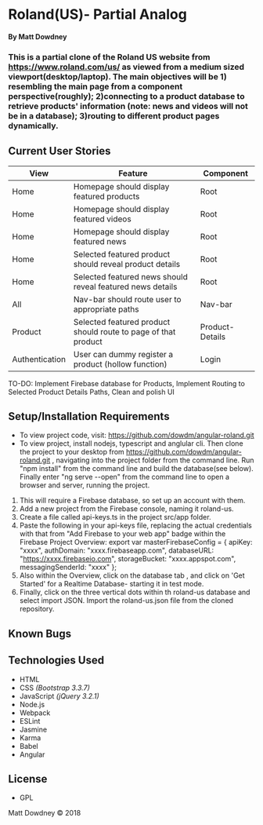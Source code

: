 # **Roland(US)- Partial Analog**

#### By Matt Dowdney

### This is a partial clone of the Roland US website from https://www.roland.com/us/ as viewed from a medium sized viewport(desktop/laptop).  The main objectives will be 1) resembling the main page from a component perspective(roughly); 2)connecting to  a product database to retrieve products' information (note: news and videos will not be in a database); 3)routing to different product pages dynamically.

## Current User Stories

| View  | Feature | Component |
| ----- | --- | --- |
| Home | Homepage should display featured products | Root |
| Home | Homepage should display featured videos | Root |
| Home | Homepage should display featured news| Root |
| Home | Selected featured product should reveal product details | Root |
| Home | Selected featured news should reveal featured news details | Root|
| All | Nav-bar should route user to appropriate paths | Nav-bar |
| Product | Selected featured product should route to page of that product | Product-Details |
| Authentication | User can dummy register a product (hollow function) | Login |

TO-DO: Implement Firebase database for Products, Implement Routing to Selected Product Details Paths, Clean and polish UI



## Setup/Installation Requirements
* To view project code, visit: https://github.com/dowdm/angular-roland.git
* To view project, install nodejs, typescript and anglular cli. Then clone the project to your desktop from https://github.com/dowdm/angular-roland.git , navigating into the project folder from the command line. Run "npm install" from the command line and  build the database(see below). Finally  enter "ng serve --open" from the command line to open a browser and server, running the project.

1. This will require a Firebase database, so set up an account with them.
2. Add a new project from the Firebase console, naming it roland-us.
3. Create a file called api-keys.ts in the project src/app folder.
4. Paste the following in your api-keys file, replacing the actual credentials with that from "Add Firebase to your web app" badge within the Firebase Project Overview:
export var masterFirebaseConfig = {
    apiKey: "xxxx",
    authDomain: "xxxx.firebaseapp.com",
    databaseURL: "https://xxxx.firebaseio.com",
    storageBucket: "xxxx.appspot.com",
    messagingSenderId: "xxxx"
  };
5. Also within the Overview, click on the database tab , and click on 'Get Started' for a Realtime Database- starting it in test mode.
6. Finally, click on the three vertical dots within th roland-us database and select import JSON. Import the roland-us.json file from the cloned repository.




## Known Bugs

## Technologies Used

* HTML
* CSS _(Bootstrap 3.3.7)_
* JavaScript _(jQuery 3.2.1)_
* Node.js
* Webpack
* ESLint
* Jasmine
* Karma
* Babel
* Angular

## License

* GPL

Matt Dowdney © 2018
